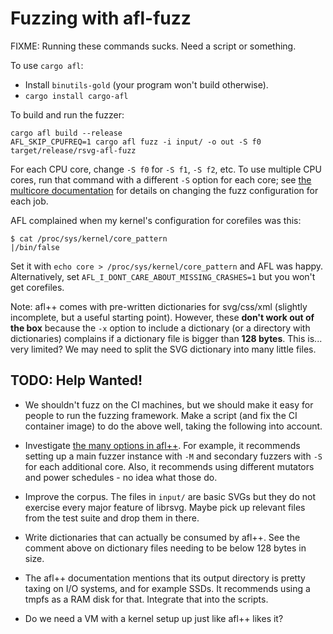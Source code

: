 Fuzzing with afl-fuzz
=====================

FIXME: Running these commands sucks.  Need a script or something.

To use `cargo afl`:

* Install `binutils-gold` (your program won't build otherwise).
* `cargo install cargo-afl`

To build and run the fuzzer:

```
cargo afl build --release
AFL_SKIP_CPUFREQ=1 cargo afl fuzz -i input/ -o out -S f0 target/release/rsvg-afl-fuzz
```

For each CPU core, change `-S f0` for `-S f1`, `-S f2`, etc.  To use
multiple CPU cores, run that command with a different `-S` option for
each core; see [the multicore
documentation](https://github.com/AFLplusplus/AFLplusplus/blob/stable/docs/fuzzing_in_depth.md#c-using-multiple-cores)
for details on changing the fuzz configuration for each job.

AFL complained when my kernel's configuration for corefiles was this:

```
$ cat /proc/sys/kernel/core_pattern 
|/bin/false
```

Set it with `echo core > /proc/sys/kernel/core_pattern` and AFL was
happy.  Alternatively, set `AFL_I_DONT_CARE_ABOUT_MISSING_CRASHES=1`
but you won't get corefiles.

Note: afl++ comes with pre-written dictionaries for svg/css/xml
(slightly incomplete, but a useful starting point).  However, these
**don't work out of the box** because the `-x` option to include a
dictionary (or a directory with dictionaries) complains if a
dictionary file is bigger than **128 bytes**.  This is... very
limited?  We may need to split the SVG dictionary into many little
files.

TODO: Help Wanted!
------------------

* We shouldn't fuzz on the CI machines, but we should make it easy for
  people to run the fuzzing framework.  Make a script (and fix the CI
  container image) to do the above well, taking the following into
  account.
  
* Investigate [the many options in
  afl++](https://github.com/AFLplusplus/AFLplusplus/blob/stable/docs/fuzzing_in_depth.md).
  For example, it recommends setting up a main fuzzer instance with
  `-M` and secondary fuzzers with `-S` for each additional core.
  Also, it recommends using different mutators and power schedules -
  no idea what those do.
  
* Improve the corpus.  The files in `input/` are basic SVGs but they
  do not exercise every major feature of librsvg.  Maybe pick up
  relevant files from the test suite and drop them in there.

* Write dictionaries that can actually be consumed by afl++.  See the
  comment above on dictionary files needing to be below 128 bytes in
  size.

* The afl++ documentation mentions that its output directory is pretty
  taxing on I/O systems, and for example SSDs.  It recommends using a
  tmpfs as a RAM disk for that.  Integrate that into the scripts.

* Do we need a VM with a kernel setup up just like afl++ likes it?
